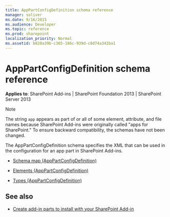 ```yaml
---
title: AppPartConfigDefinition schema reference
manager: soliver
ms.date: 9/16/2015
ms.audience: Developer
ms.topic: reference
ms.prod: sharepoint
localization_priority: Normal
ms.assetid: b828a39b-c365-186c-939d-c8d74a342ba1
---
```


# AppPartConfigDefinition schema reference

**Applies to**: SharePoint Add-ins | SharePoint Foundation 2013 | SharePoint Server 2013

> [!NOTE] 
> The string `app` appears as part of or all of some element, attribute, and file names because SharePoint Add-ins were originally called "apps for SharePoint." To ensure backward compatibility, the schemas have not been changed.

The AppPartConfigDefinition schema specifies the XML that can be used in the configuration for an app part in SharePoint Add-ins.

- [Schema map (AppPartConfigDefinition)](schema-map-apppartconfigdefinition.md)

- [Elements (AppPartConfigDefinition)](elements-apppartconfigdefinition.md)

- [Types (AppPartConfigDefinition)](types-apppartconfigdefinition.md)


## See also

- [Create add-in parts to install with your SharePoint Add-in](../sp-add-ins/create-add-in-parts-to-install-with-your-sharepoint-add-in.md)










